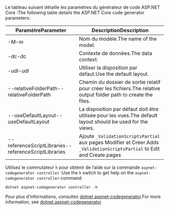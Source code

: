 <span data-ttu-id="37ecc-101">Le tableau suivant détaille les paramètres du générateur de code ASP.NET Core :</span><span class="sxs-lookup"><span data-stu-id="37ecc-101">The following table details the ASP.NET Core code generator parameters:</span></span>

| <span data-ttu-id="37ecc-102">Paramètre</span><span class="sxs-lookup"><span data-stu-id="37ecc-102">Parameter</span></span>               | <span data-ttu-id="37ecc-103">Description</span><span class="sxs-lookup"><span data-stu-id="37ecc-103">Description</span></span>|
| ----------------- | ------------ |
| <span data-ttu-id="37ecc-104">-M</span><span class="sxs-lookup"><span data-stu-id="37ecc-104">-m</span></span>  | <span data-ttu-id="37ecc-105">Nom du modèle.</span><span class="sxs-lookup"><span data-stu-id="37ecc-105">The name of the model.</span></span> |
| <span data-ttu-id="37ecc-106">-dc</span><span class="sxs-lookup"><span data-stu-id="37ecc-106">-dc</span></span>  | <span data-ttu-id="37ecc-107">Contexte de données.</span><span class="sxs-lookup"><span data-stu-id="37ecc-107">The data context.</span></span> |
| <span data-ttu-id="37ecc-108">-udl</span><span class="sxs-lookup"><span data-stu-id="37ecc-108">-udl</span></span> | <span data-ttu-id="37ecc-109">Utiliser la disposition par défaut.</span><span class="sxs-lookup"><span data-stu-id="37ecc-109">Use the default layout.</span></span> |
| <span data-ttu-id="37ecc-110">--relativeFolderPath</span><span class="sxs-lookup"><span data-stu-id="37ecc-110">--relativeFolderPath</span></span> | <span data-ttu-id="37ecc-111">Chemin du dossier de sortie relatif pour créer les fichiers.</span><span class="sxs-lookup"><span data-stu-id="37ecc-111">The relative output folder path to create the files.</span></span> |
| <span data-ttu-id="37ecc-112">--useDefaultLayout</span><span class="sxs-lookup"><span data-stu-id="37ecc-112">--useDefaultLayout</span></span> | <span data-ttu-id="37ecc-113">La disposition par défaut doit être utilisée pour les vues.</span><span class="sxs-lookup"><span data-stu-id="37ecc-113">The default layout should be used for the views.</span></span> |
| <span data-ttu-id="37ecc-114">--referenceScriptLibraries</span><span class="sxs-lookup"><span data-stu-id="37ecc-114">--referenceScriptLibraries</span></span> | <span data-ttu-id="37ecc-115">Ajoute `_ValidationScriptsPartial` aux pages Modifier et Créer.</span><span class="sxs-lookup"><span data-stu-id="37ecc-115">Adds `_ValidationScriptsPartial` to Edit and Create pages</span></span> |

<span data-ttu-id="37ecc-116">Utilisez le commutateur `h` pour obtenir de l’aide sur la commande `aspnet-codegenerator controller` :</span><span class="sxs-lookup"><span data-stu-id="37ecc-116">Use the `h` switch to get help on the `aspnet-codegenerator controller` command:</span></span>

```dotnetcli
dotnet aspnet-codegenerator controller -h
```

<span data-ttu-id="37ecc-117">Pour plus d’informations, consultez [dotnet aspnet-codegenerator](xref:fundamentals/tools/dotnet-aspnet-codegenerator).</span><span class="sxs-lookup"><span data-stu-id="37ecc-117">For more information, see [dotnet aspnet-codegenerator](xref:fundamentals/tools/dotnet-aspnet-codegenerator)</span></span>

